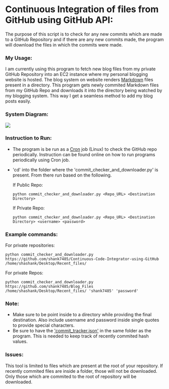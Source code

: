 # Continuous Integration of files from GitHub using GitHub API:

The purpose of this script is to check for any new commits which are made to a GitHub Repository and if there are any new commits made, the program will download the files in which the commits were made. 

### My Usage:
I am currently using this program to fetch new blog files from my private GitHub Repository into an EC2 instance where my personal blogging website is hosted. The blog system on website renders [Markdown](https://en.wikipedia.org/wiki/Markdown) files present in a directory. This program gets newly commited Markdown files from my GitHub Repo and downloads it into the directory being watched by my blogging system. This way I get a seamless method to add my blog posts easily. 

### System Diagram:
![](add)

### Instruction to Run:
 * The program is be run as a [Cron](https://en.wikipedia.org/wiki/Cron) job (Linux) to check the GitHub repo periodically. Instruction can be found online on how to run programs periodically using Cron job.
 * 'cd' into the folder where the 'commit_checker_and_downloader.py' is present. From there run based on the following. 
 
    If Public Repo:
     ```
    python commit_checker_and_downloader.py <Repo_URL> <Destination Directory>
    ```
    If Private Repo:
    ```
    python commit_checker_and_downloader.py <Repo_URL> <Destination Directory> <username> <password>
    ```

### Example commands:
For private repositories:
```
python commit_checker_and_downloader.py https://github.com/shank7485/Continuous-Code-Integrator-using-GitHub /home/shashank/Desktop/Recent_files/
```
For private Repos:
```
python commit_checker_and_downloader.py https://github.com/shank7485/Blog_Files /home/shashank/Desktop/Recent_files/ 'shank7485' 'password'
```

### Note:    
* Make sure to be point inside to a directory while providing the final destination. Also include username and password inside single quotes to provide special characters. 
* Be sure to have the ['commit_tracker.json'](https://raw.githubusercontent.com/shank7485/Continuous-Code-Integrator-using-GitHub/master/commit_tracker.json) in the same folder as the program. This is needed to keep track of recently commited hash values. 
 
### Issues:
This tool is limited to files which are present at the root of your repository. If recently commited files are inside a folder, those will not be downloaded. Only those which are commited to the root of repository will be downloaded. 
